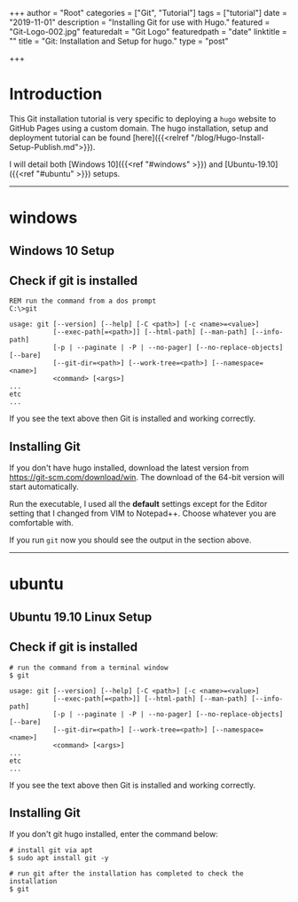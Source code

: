 +++
author = "Root"
categories = ["Git", "Tutorial"]
tags = ["tutorial"]
date = "2019-11-01"
description = "Installing Git for use with Hugo."
featured = "Git-Logo-002.jpg"
featuredalt = "Git Logo"
featuredpath = "date"
linktitle = ""
title = "Git: Installation and Setup for hugo."
type = "post"

+++

# Introduction
This Git installation tutorial is very specific to deploying a ``` hugo ``` website to GitHub Pages using a custom domain. The hugo installation, setup and deployment tutorial can be found [here]({{<relref "/blog/Hugo-Install-Setup-Publish.md">}}).

I will detail both [Windows 10]({{<ref "#windows" >}}) and [Ubuntu-19.10]({{<ref "#ubuntu" >}}) setups. 

___

# windows
## Windows 10 Setup

## Check if git is installed
```
REM run the command from a dos prompt
C:\>git

usage: git [--version] [--help] [-C <path>] [-c <name>=<value>]
           [--exec-path[=<path>]] [--html-path] [--man-path] [--info-path]
           [-p | --paginate | -P | --no-pager] [--no-replace-objects] [--bare]
           [--git-dir=<path>] [--work-tree=<path>] [--namespace=<name>]
           <command> [<args>]
...
etc
...

```
If you see the text above then Git is installed and working correctly.

## Installing Git
If you don't have hugo installed, download the latest version from https://git-scm.com/download/win. The download of the 64-bit version will start automatically.

Run the executable, I used all the **default** settings except for the Editor setting that I changed from VIM to Notepad++. Choose whatever you are comfortable with.

If you run ```git``` now you should see the output in the section above.

___

# ubuntu
## Ubuntu 19.10 Linux Setup

## Check if git is installed
```
# run the command from a terminal window
$ git

usage: git [--version] [--help] [-C <path>] [-c <name>=<value>]
           [--exec-path[=<path>]] [--html-path] [--man-path] [--info-path]
           [-p | --paginate | -P | --no-pager] [--no-replace-objects] [--bare]
           [--git-dir=<path>] [--work-tree=<path>] [--namespace=<name>]
           <command> [<args>]
...
etc
...

```
If you see the text above then Git is installed and working correctly.

## Installing Git
If you don't git hugo installed, enter the command below:

```
# install git via apt
$ sudo apt install git -y

# run git after the installation has completed to check the installation
$ git

```
